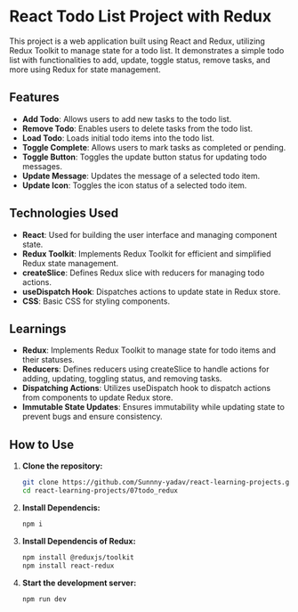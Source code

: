 # React Todo List Project with Redux

This project is a web application built using React and Redux, utilizing Redux Toolkit to manage state for a todo list. It demonstrates a simple todo list with functionalities to add, update, toggle status, remove tasks, and more using Redux for state management.

## Features

- **Add Todo**: Allows users to add new tasks to the todo list.
- **Remove Todo**: Enables users to delete tasks from the todo list.
- **Load Todo**: Loads initial todo items into the todo list.
- **Toggle Complete**: Allows users to mark tasks as completed or pending.
- **Toggle Button**: Toggles the update button status for updating todo messages.
- **Update Message**: Updates the message of a selected todo item.
- **Update Icon**: Toggles the icon status of a selected todo item.

## Technologies Used

- **React**: Used for building the user interface and managing component state.
- **Redux Toolkit**: Implements Redux Toolkit for efficient and simplified Redux state management.
- **createSlice**: Defines Redux slice with reducers for managing todo actions.
- **useDispatch Hook**: Dispatches actions to update state in Redux store.
- **CSS**: Basic CSS for styling components.

## Learnings

- **Redux**: Implements Redux Toolkit to manage state for todo items and their statuses.
- **Reducers**: Defines reducers using createSlice to handle actions for adding, updating, toggling status, and removing tasks.
- **Dispatching Actions**: Utilizes useDispatch hook to dispatch actions from components to update Redux store.
- **Immutable State Updates**: Ensures immutability while updating state to prevent bugs and ensure consistency.

## How to Use

1. **Clone the repository:**
   ```bash
   git clone https://github.com/Sunnny-yadav/react-learning-projects.git
   cd react-learning-projects/07todo_redux
2. **Install Dependencis:**
   ```bash
   npm i
   ```
3. **Install Dependencis of Redux:**
   ```bash
   npm install @reduxjs/toolkit
   npm install react-redux 
   ```
4. **Start the development server:**
   ```bash
   npm run dev 
   ```